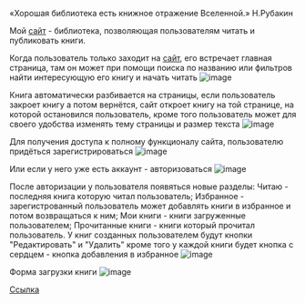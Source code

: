  «Хорошая библиотека есть книжное отражение Вселенной.»
                                                  Н.Рубакин

Мой [сайт](https://rich-great-switch.glitch.me/) - библиотека, позволяющая пользователям читать и публиковать книги.

Когда пользователь только заходит на [сайт](https://rich-great-switch.glitch.me/), его встречает главная страница, там он может при помощи поиска по названию или фильтров найти интересующую его книгу и начать читать
![image](https://github.com/user-attachments/assets/ff65d214-05e8-477a-ab11-8a7cf6e6aadb)

Книга автоматически разбивается на страницы, если пользователь закроет книгу а потом вернётся, сайт откроет книгу на той странице, на которой остановился пользователь, кроме того пользователь может для своего удобства изменять тему страницы и размер текста
![image](https://github.com/user-attachments/assets/103507a2-a7c3-4688-9974-f0a3e08ccb24)

Для получения доступа к полному функционалу сайта, пользователю придёться зарегистрироваться
![image](https://github.com/user-attachments/assets/a5d65d27-ab9e-474a-949b-2ec3259a512e)

Или если у него уже есть аккаунт - авторизоваться
![image](https://github.com/user-attachments/assets/c68406f5-5aae-4e24-bbb4-c6530dba8593)

После авторизации у пользователя появяться новые разделы: Читаю - последняя книга которую читал пользователь; Избранное - зарегистрованный пользователь может добавлять книги в избранное и потом возвращаться к ним; Мои книги - книги загруженные пользователем; Прочитанные книги - книги который прочитал пользователь.
У книг созданных пользователем будут кнопки "Редактировать" и "Удалить" кроме того у каждой книги будет кнопка с сердцем - кнопка добавления в избранное
![image](https://github.com/user-attachments/assets/bb569689-0936-4fd3-893d-a19fb0e1b9d7)

Форма загрузки книги
![image](https://github.com/user-attachments/assets/096a5144-d098-4c4d-8d78-2b58a2779991)

[Ссылка](https://rich-great-switch.glitch.me/)
